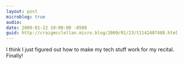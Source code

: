 ```yaml
---
layout: post
microblog: true
audio: 
date: 2009-01-22 19:00:00 -0500
guid: http://craigmcclellan.micro.blog/2009/01/23/t1142407488.html
---
```

I think I just figured out how to make my tech stuff work for my recital. Finally!
